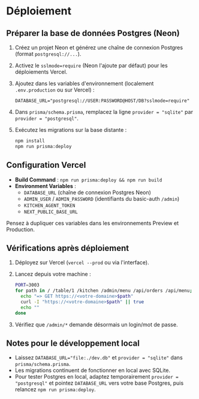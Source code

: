 # Déploiement

## Préparer la base de données Postgres (Neon)

1. Créez un projet Neon et générez une chaîne de connexion Postgres (format `postgresql://...`).
2. Activez le `sslmode=require` (Neon l'ajoute par défaut) pour les déploiements Vercel.
3. Ajoutez dans les variables d'environnement (localement `.env.production` ou sur Vercel) :

   ```env
   DATABASE_URL="postgresql://USER:PASSWORD@HOST/DB?sslmode=require"
   ```

4. Dans `prisma/schema.prisma`, remplacez la ligne `provider = "sqlite"` par `provider = "postgresql"`.
5. Exécutez les migrations sur la base distante :

   ```bash
   npm install
   npm run prisma:deploy
   ```

## Configuration Vercel

- **Build Command** : `npm run prisma:deploy && npm run build`
- **Environment Variables** :
  - `DATABASE_URL` (chaîne de connexion Postgres Neon)
  - `ADMIN_USER` / `ADMIN_PASSWORD` (identifiants du basic-auth `/admin`)
  - `KITCHEN_AGENT_TOKEN`
  - `NEXT_PUBLIC_BASE_URL`

Pensez à dupliquer ces variables dans les environnements Preview et Production.

## Vérifications après déploiement

1. Déployez sur Vercel (`vercel --prod` ou via l'interface).
2. Lancez depuis votre machine :

   ```bash
   PORT=3003
   for path in / /table/1 /kitchen /admin/menu /api/orders /api/menu; do
     echo "=> GET https://<votre-domaine>$path"
     curl -I "https://<votre-domaine>$path" || true
     echo ""
   done
   ```

3. Vérifiez que `/admin/*` demande désormais un login/mot de passe.

## Notes pour le développement local

- Laissez `DATABASE_URL="file:./dev.db"` et `provider = "sqlite"` dans `prisma/schema.prisma`.
- Les migrations continuent de fonctionner en local avec SQLite.
- Pour tester Postgres en local, adaptez temporairement `provider = "postgresql"` et pointez `DATABASE_URL` vers votre base Postgres, puis relancez `npm run prisma:deploy`.
